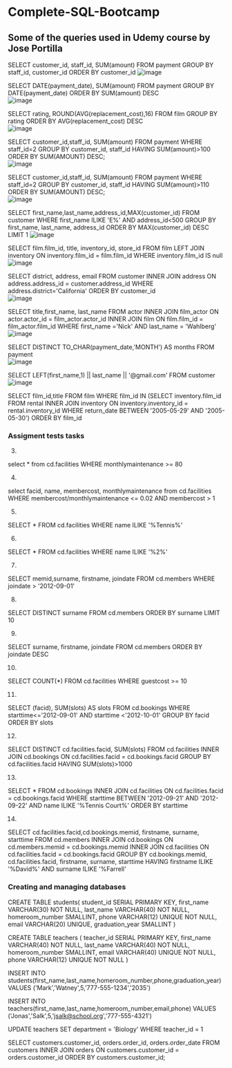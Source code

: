 # Complete-SQL-Bootcamp
<h2> Some of the queries used in Udemy course by Jose Portilla </h2>

SELECT customer_id, staff_id, SUM(amount) FROM payment
GROUP BY staff_id, customer_id
ORDER BY customer_id
![image](https://github.com/hubost/Complete-SQL-Bootcamp/assets/103451733/3576b146-b5d5-4f61-8a76-8930d812628c)

SELECT DATE(payment_date), SUM(amount) FROM payment
GROUP BY DATE(payment_date)
ORDER BY SUM(amount) DESC <br>
![image](https://github.com/hubost/Complete-SQL-Bootcamp/assets/103451733/18b30efc-e126-471a-af95-f196ff509009)

SELECT rating, ROUND(AVG(replacement_cost),16) FROM film
GROUP BY rating
ORDER BY AVG(replacement_cost) DESC <br>
![image](https://github.com/hubost/Complete-SQL-Bootcamp/assets/103451733/14250a94-9167-4b6f-a80f-af2e3c028b3f)

SELECT customer_id,staff_id, SUM(amount) FROM payment
WHERE staff_id=2
GROUP BY customer_id, staff_id
HAVING SUM(amount)>100
ORDER BY SUM(AMOUNT) DESC; <br>
![image](https://github.com/hubost/Complete-SQL-Bootcamp/assets/103451733/bd61aa44-9d08-4dc8-af27-56eb1e69d060)

SELECT customer_id,staff_id, SUM(amount) FROM payment
WHERE staff_id=2
GROUP BY customer_id, staff_id
HAVING SUM(amount)>110
ORDER BY SUM(AMOUNT) DESC; <br>
![image](https://github.com/hubost/Complete-SQL-Bootcamp/assets/103451733/a1027cbb-f769-4574-8c0c-477710a8fb59)

SELECT first_name,last_name,address_id,MAX(customer_id) FROM customer
WHERE first_name ILIKE 'E%' AND address_id<500
GROUP BY first_name, last_name, address_id
ORDER BY MAX(customer_id) DESC
LIMIT 1
![image](https://github.com/hubost/Complete-SQL-Bootcamp/assets/103451733/f0af26b0-f0a8-476c-8e31-f03653115455)

SELECT film.film_id, title, inventory_id, store_id
FROM film
LEFT JOIN inventory ON inventory.film_id = film.film_id
WHERE inventory.film_id IS null <br>
![image](https://github.com/hubost/Complete-SQL-Bootcamp/assets/103451733/f2627ca3-32fd-4f8a-ab60-c2bb03fc1d40)


SELECT district, address, email FROM customer
INNER JOIN address
ON address.address_id = customer.address_id
WHERE address.district='California'
ORDER BY customer_id<br>
![image](https://github.com/hubost/Complete-SQL-Bootcamp/assets/103451733/be76f91e-8313-4f9c-a44e-bcd3c08ff010)


SELECT title,first_name, last_name FROM actor
INNER JOIN film_actor ON actor.actor_id = film_actor.actor_id
INNER JOIN film ON film.film_id = film_actor.film_id
WHERE first_name ='Nick' AND last_name = 'Wahlberg'<br>
![image](https://github.com/hubost/Complete-SQL-Bootcamp/assets/103451733/f65b41d2-cdde-4d0b-b97b-d7d2885abb9f)

SELECT DISTINCT TO_CHAR(payment_date,'MONTH') AS months FROM payment<br>
![image](https://github.com/hubost/Complete-SQL-Bootcamp/assets/103451733/9519e17e-8068-46e3-9b22-91e519e3781f)<br>

SELECT LEFT(first_name,1) || last_name || '@gmail.com' FROM customer<br>
![image](https://github.com/hubost/Complete-SQL-Bootcamp/assets/103451733/14fe805a-e14a-483e-ae08-fd4b5b3d08a3)

SELECT film_id,title FROM film
WHERE film_id IN
(SELECT inventory.film_id FROM rental
INNER JOIN inventory ON inventory.inventory_id = rental.inventory_id
WHERE return_date BETWEEN '2005-05-29' AND '2005-05-30')
ORDER BY film_id

<h3> Assigment tests tasks </h3>

3.
select * from cd.facilities
WHERE monthlymaintenance >= 80

4.
select facid, name, membercost, monthlymaintenance from cd.facilities
WHERE membercost/monthlymaintenance <= 0.02 AND membercost > 1

5.
SELECT * FROM cd.facilities
WHERE name ILIKE '%Tennis%'

6.
SELECT * FROM cd.facilities
WHERE name ILIKE '%2%'

7.
SELECT memid,surname, firstname, joindate FROM cd.members
WHERE joindate > '2012-09-01'

8.
SELECT DISTINCT surname FROM cd.members 
ORDER BY surname LIMIT 10

9.
SELECT surname, firstname, joindate FROM cd.members
ORDER BY joindate DESC

10.
SELECT COUNT(*) FROM cd.facilities
WHERE guestcost >= 10

11.
SELECT (facid), SUM(slots) AS slots FROM cd.bookings 
WHERE starttime<='2012-09-01' AND starttime <'2012-10-01'
GROUP BY facid ORDER BY slots

12.
SELECT DISTINCT cd.facilities.facid, SUM(slots) FROM cd.facilities
INNER JOIN cd.bookings
ON cd.facilities.facid = cd.bookings.facid
GROUP BY cd.facilities.facid
HAVING SUM(slots)>1000

13.
SELECT * FROM cd.bookings
INNER JOIN cd.facilities
ON cd.facilities.facid = cd.bookings.facid
WHERE starttime BETWEEN '2012-09-21' AND '2012-09-22' AND name ILIKE '%Tennis Court%'
ORDER BY starttime

14.
 
SELECT cd.facilities.facid,cd.bookings.memid, firstname, surname, starttime FROM cd.members
INNER JOIN cd.bookings
ON cd.members.memid = cd.bookings.memid
INNER JOIN cd.facilities
ON cd.facilities.facid = cd.bookings.facid
GROUP BY cd.bookings.memid, cd.facilities.facid, firstname, surname, starttime
HAVING firstname ILIKE '%David%' AND surname ILIKE '%Farrell'

<h3> Creating and managing databases </h3>
CREATE TABLE students(
student_id SERIAL PRIMARY KEY,
first_name VARCHAR(30) NOT NULL,
last_name VARCHAR(40) NOT NULL,
homeroom_number SMALLINT,
    phone VARCHAR(12) UNIQUE NOT NULL,
    email VARCHAR(20) UNIQUE,
    graduation_year SMALLINT
    )

CREATE TABLE teachers (
teacher_id SERIAL PRIMARY KEY,
first_name VARCHAR(40) NOT NULL,
last_name VARCHAR(40) NOT NULL,
    homeroom_number SMALLINT,
    email VARCHAR(40) UNIQUE NOT NULL,
    phone VARCHAR(12) UNIQUE NOT NULL
)

INSERT INTO students(first_name,last_name,homeroom_number,phone,graduation_year)
VALUES ('Mark','Watney',5,'777-555-1234','2035')

INSERT INTO teachers(first_name,last_name,homeroom_number,email,phone)
VALUES ('Jonas','Salk',5,'jsalk@school.org','777-555-4321')	

UPDATE teachers
SET department = 'Biology'
WHERE teacher_id = 1

SELECT customers.customer_id, orders.order_id, orders.order_date
FROM customers 
INNER JOIN orders
ON customers.customer_id = orders.customer_id
ORDER BY customers.customer_id;

